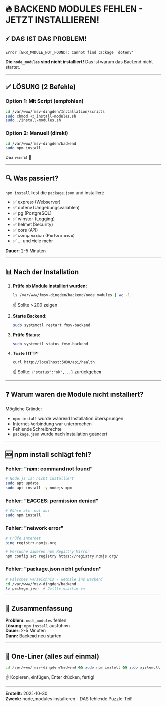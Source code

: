 # 🔥 BACKEND MODULES FEHLEN - JETZT INSTALLIEREN!

## ⚡ DAS IST DAS PROBLEM!

```
Error [ERR_MODULE_NOT_FOUND]: Cannot find package 'dotenv'
```

**Die `node_modules` sind nicht installiert!** Das ist warum das Backend nicht startet.

---

## ✅ LÖSUNG (2 Befehle)

### Option 1: Mit Script (empfohlen)

```bash
cd /var/www/fmsv-dingden/Installation/scripts
sudo chmod +x install-modules.sh
sudo ./install-modules.sh
```

### Option 2: Manuell (direkt)

```bash
cd /var/www/fmsv-dingden/backend
sudo npm install
```

Das war's! 🎉

---

## 🔍 Was passiert?

`npm install` liest die `package.json` und installiert:
- ✅ express (Webserver)
- ✅ dotenv (Umgebungsvariablen)
- ✅ pg (PostgreSQL)
- ✅ winston (Logging)
- ✅ helmet (Security)
- ✅ cors (API)
- ✅ compression (Performance)
- ✅ ... und viele mehr

**Dauer:** 2-5 Minuten

---

## 📊 Nach der Installation

1. **Prüfe ob Module installiert wurden:**
   ```bash
   ls /var/www/fmsv-dingden/backend/node_modules | wc -l
   ```
   ☝️ Sollte > 200 zeigen

2. **Starte Backend:**
   ```bash
   sudo systemctl restart fmsv-backend
   ```

3. **Prüfe Status:**
   ```bash
   sudo systemctl status fmsv-backend
   ```

4. **Teste HTTP:**
   ```bash
   curl http://localhost:5000/api/health
   ```
   ☝️ Sollte: `{"status":"ok",...}` zurückgeben

---

## ❓ Warum waren die Module nicht installiert?

Mögliche Gründe:
- `npm install` wurde während Installation übersprungen
- Internet-Verbindung war unterbrochen
- Fehlende Schreibrechte
- `package.json` wurde nach Installation geändert

---

## 🆘 npm install schlägt fehl?

### Fehler: "npm: command not found"

```bash
# Node.js ist nicht installiert
sudo apt update
sudo apt install -y nodejs npm
```

### Fehler: "EACCES: permission denied"

```bash
# Führe als root aus
sudo npm install
```

### Fehler: "network error"

```bash
# Prüfe Internet
ping registry.npmjs.org

# Versuche anderen npm Registry Mirror
npm config set registry https://registry.npmjs.org/
```

### Fehler: "package.json nicht gefunden"

```bash
# Falsches Verzeichnis - wechsle ins Backend
cd /var/www/fmsv-dingden/backend
ls package.json  # Sollte existieren
```

---

## 🎯 Zusammenfassung

**Problem:** `node_modules` fehlen  
**Lösung:** `npm install` ausführen  
**Dauer:** 2-5 Minuten  
**Dann:** Backend neu starten

---

## 🔄 One-Liner (alles auf einmal)

```bash
cd /var/www/fmsv-dingden/backend && sudo npm install && sudo systemctl restart fmsv-backend && systemctl status fmsv-backend
```

☝️ Kopieren, einfügen, Enter drücken, fertig!

---

**Erstellt:** 2025-10-30  
**Zweck:** node_modules installieren - DAS fehlende Puzzle-Teil!
